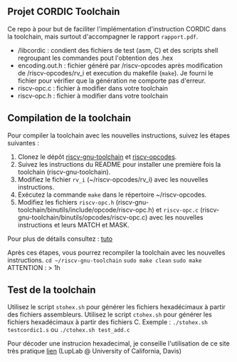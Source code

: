 ## Projet CORDIC Toolchain
Ce repo à pour but de faciliter l'implémentation d'instruction CORDIC dans la toolchain, mais surtout d'accompagner le rapport `rapport.pdf`.

- /libcordic : condient des fichiers de test (asm, C) et des scripts shell regroupant les commandes pout l'obtention des .hex
- encoding.out.h : fichier généré par /riscv-opcodes après modification de /riscv-opcodes/rv_i et execution du makefile (`make`). Je fourni le fichier pour vérifier que la génération ne comporte pas d'erreur.
- riscv-opc.c : fichier à modifier dans votre toolchain
- riscv-opc.h : fichier à modifier dans votre toolchain
## Compilation de la toolchain

Pour compiler la toolchain avec les nouvelles instructions, suivez les étapes suivantes :

1. Clonez le dépôt [riscv-gnu-toolchain](https://github.com/riscv-collab/riscv-gnu-toolchain) et [riscv-opcodes](https://github.com/riscv/riscv-opcodes).
2. Suivez les instructions du README pour installer une première fois la toolchain (riscv-gnu-toolchain).
3. Modifiez le fichier `rv_i` (~/riscv-opcodes/rv_i) avec les nouvelles instructions.
4. Exécutez la commande `make` dans le répertoire ~/riscv-opcodes.
5. Modifiez les fichiers `riscv-opc.h` (riscv-gnu-toolchain/binutils/include/opcode/riscv-opc.h) et `riscv-opc.c`  (riscv-gnu-toolchain/binutils/opcodes/riscv-opc.c) avec les nouvelles instructions et leurs MATCH et MASK.

Pour plus de détails consultez : [tuto](https://pcotret.gitlab.io/riscv-custom/sw_toolchain.html#adding-a-custom-instruction-in-the-cross-compiler)

Après ces étapes, vous pourrez recompiler la toolchain avec les nouvelles instructions.
`cd ~/riscv-gnu-toolchain`
`sudo make clean`
`sudo make`
ATTENTION : > 1h

## Test de la toolchain

Utilisez le script `stohex.sh` pour générer les fichiers hexadécimaux à partir des fichiers assembleurs. 
Utilisez le script `ctohex.sh` pour générer les fichiers hexadécimaux à partir des fichiers C. 
Exemple : `./stohex.sh testcordic1.s` ou `./ctohex.sh test_add.c`

Pour décoder une instrucion hexadecimal, je conseille l'utilisation de ce site très pratique [lien](https://luplab.gitlab.io/rvcodecjs/) (LupLab @ University of California, Davis)
